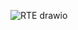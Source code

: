 ![RTE drawio](https://github.com/comfortdelgro/compass-design/assets/7071853/9e70af9a-4f78-45bc-b01e-9218c1ae1a38)
